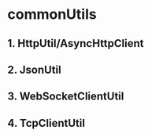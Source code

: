 # commonUtils  
## 1. HttpUtil/AsyncHttpClient  
## 2. JsonUtil  
## 3. WebSocketClientUtil  
## 4. TcpClientUtil  
